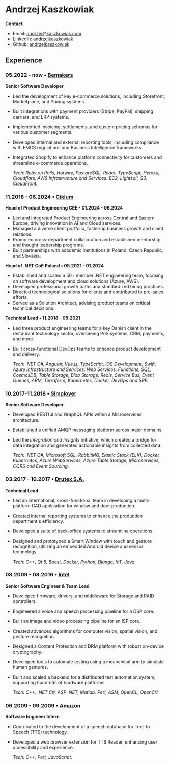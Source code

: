 # Andrzej Kaszkowiak

**Contact**

- Email: [andrzej@kaszkowiak.com](mailto://andrzej@kaszkowiak.com)
- LinkedIn: [andrzejkaszkowiak](https://linkedin.com/in/andrzejkaszkowiak)
- Github: [andrzejkaszkowiak](https://github.com/andrzejkaszkowiak)

## Experience

### 05.2022 - now • [Bemakers](https://bemakers.com/)

**Senior Software Developer**

- Led the development of key e-commerce solutions, including Storefront, Marketplace, and Pricing systems.
- Built integrations with payment providers (Stripe, PayPal), shipping carriers, and ERP systems.
- Implemented invoicing, settlements, and custom pricing schemas for various customer segments.
- Developed internal and external reporting tools, including compliance with EMCS regulations and Business Intelligence frameworks.
- Integrated Shopify to enhance platform connectivity for customers and streamline e-commerce operations.

	_Tech: Ruby on Rails, Hotwire, PostgreSQL, React, TypeScript, Heroku, Cloudflare, AWS Infrastructure and Services: EC2, Lightsail, S3, CloudFront._

### 11.2018 - 06.2024 • [Ciklum](https://www.ciklum.com/)

**Head of Product Engineering CEE • 01.2024 - 06.2024**

- Led and integrated Product Engineering across Central and Eastern Europe, driving innovation in AI and Cloud services.
- Managed a diverse client portfolio, fostering business growth and client relations.
- Promoted cross-department collaboration and established mentorship and thought leadership programs.
- Built partnerships with academic institutions in Poland, Czech Republic, and Slovakia.

**Head of .NET CoE Poland • 05.2021 - 01.2024**

- Established and scaled a 50+ member .NET engineering team, focusing on software development and cloud solutions (Azure, AWS).
- Developed professional growth paths and standardized hiring practices.
- Directed technological solutions for clients and contributed to pre-sales efforts.
- Served as a Solution Architect, advising product teams on critical technical decisions.

**Technical Lead • 11.2018 - 05.2021**

- Led three product engineering teams for a key Danish client in the restaurant technology sector, overseeing PoS systems, CRM, payments, and more.
- Built cross-functional DevOps teams to enhance product development and delivery.

	_Tech: .NET C#, Angular, Vue.js, TypeScript, iOS Development, Swift, Azure Infrastructure and Services: Web Services, Functions, SQL, CosmosDB, Table Storage, Blob Storage, Redis, Service Bus, Event Queues, ARM, Terraform, Kubernetes, Docker, DevOps and SRE._

### 10.2017-11.2018 • [Simployer](https://simployer.com/)

**Senior Software Developer**

- Developed RESTful and GraphQL APIs within a Microservices architecture.
- Established a unified AMQP messaging platform across major domains.
- Led the _Integration and Insights_ initiative, which created a bridge for data integration and generated actionable insights from collected data.

	_Tech: .NET C#, Microsoft SQL, RabbitMQ, Elastic Stack (ELK), Docker, Kubernetes, Azure WebServices, Azure Table Storage, Microservices, CQRS and Event Sourcing._

### 03.2017 - 10.2017 • [Drutex S.A.](https://www.drutex.eu/)

**Technical Lead**

- Led an international, cross-functional team in developing a multi-platform CAD application for window and door production.
- Created internal reporting systems to enhance the production department's efficiency.
- Developed a suite of back-office systems to streamline operations.
- Designed and prototyped a Smart Window with touch and gesture recognition, utilizing an embedded Android device and sensor technology.

	_Tech: C++, Qt 5, Boost, Docker, Python, Django, IoT, Java_

### 08.2009 - 08.2016 • [Intel](https://www.intel.com/)

**Senior Software Engineer & Team Lead**

- Developed firmware, drivers, and middleware for Storage and RAID controllers.
- Engineered a voice and speech processing pipeline for a DSP core.
- Built an image and video processing pipeline for an ISP core.
- Created advanced algorithms for computer vision, spatial vision, and gesture recognition.
- Designed a Content Protection and DRM platform with robust on-device cryptography.
- Developed tools to automate testing using a mechanical arm to simulate human gestures.
- Built and scaled a backend for a distributed test automation system, supporting hundreds of hardware platforms.

	_Tech: C++, .NET C#, ASP .NET, Matlab, Perl, ASM, OpenCL, OpenCV._

### 06.2009 - 09.2009 • [Amazon](https://www.aboutamazon.com/)

**Software Engineer Intern**

- Contributed to the development of a speech database for Text-to-Speech (TTS) technology.
- Developed a web browser extension for TTS Reader, enhancing user accessibility and experience.

	_Tech: C++, Perl, JavaScript._
